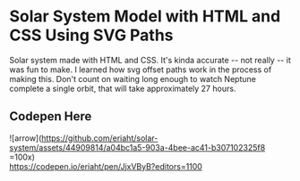 # Solar System Model with HTML and CSS Using SVG Paths
Solar system made with HTML and CSS. It's kinda accurate -- not really -- it was fun to make. I learned how svg offset paths work in the process of making this. Don't count on waiting long enough to watch Neptune complete a single orbit, that will take approximately 27 hours.

## Codepen Here
![arrow](https://github.com/eriaht/solar-system/assets/44909814/a04bc1a5-903a-4bee-ac41-b307102325f8 =100x)
<br/>
https://codepen.io/eriaht/pen/JjxVByB?editors=1100
